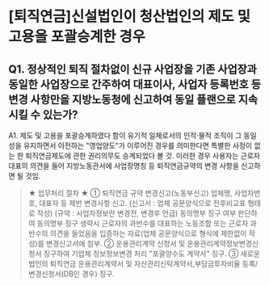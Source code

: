 # [퇴직연금]신설법인이 청산법인의 제도 및 고용을 포괄승계한 경우
## Q1. 정상적인 퇴직 절차없이 신규 사업장을 기존 사업장과 동일한 사업장으로 간주하여 대표이사, 사업자 등록번호 등 변경 사항만을 지방노동청에 신고하여 동일 플랜으로 지속시킬 수 있는가?
A1. 제도 및 고용을 포괄승계하였다 함이 유기적 일체로서의 인적·물적 조직이 그 동일성을 유지하면서 이전하는 "영업양도"가 이루어진 경우를 의미한다면 특별한 사정이 없는 한 퇴직연금제도에 관한 권리의무도 승계되었다 볼 것.
이러한 경우 사용자는 근로자대표의 의견을 들어 지방노동관서에 사업장명칭 등 퇴직연금규약의 변경
사항을 신고하면 될 것임.
> ★ 업무처리 절차 ★
> ① 퇴직연금 규약 변경신고(노동부신고)
> 업체명, 사업자번호, 대표자 등 제반 변경사항 신고.
> (신고서 : 업체 공문양식으로 전후비교표 형태로 작성)
> (규약 : 사업자정보란 변경전, 변경후 언급)
> 동의명부 징구 여부 판단하여 동의명부 징구 생략시 근로자의 과반수를 대표하는 노동조합 또는 근로자
> 과반수의 의견을 들었음을 입증하는 자료(업체 공문양식으로 형식에 제한없이 작성)를 변경신고서에 첨부.
> ② 운용관리계약 신청서 및 운용관리계약정보변경신청서 징구하여 기업체 정보정보변경 처리
> "포괄양수도 계약서" 징구.
> ③ 새로운 법인의 퇴직연금 운용관리계약서 및 자산관리신탁계약서,부담금투자비율 등록/변경신청서(DB인 경우) 징구.
